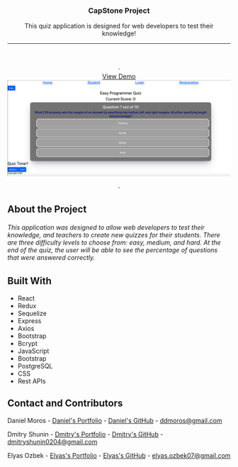 
<div align="center">


  <h3 align="center">CapStone Project</h3>

  <p align="center">
   This quiz application is designed for web developers to test their knowledge!
    <br />
    <hr>
    <br />
    <br />
    ·
    <div>
      <a href="#">View Demo</a>
      <img src='./home1.png'>
    </div>
   
    ·

  </p>
</div>

## About the Project
  
###### This application was designed to allow web developers to test their knowledge, and teachers to create new quizzes for their students. There are three difficulty levels to choose from: easy, medium, and hard. At the end of the quiz, the user will be able to see the percentage of questions that were answered correctly. 

## Built With
* React
* Redux
* Sequelize
* Express
* Axios
* Bootstrap
* Bcrypt
* JavaScript
* Bootstrap
* PostgreSQL
* CSS
* Rest APIs


<!-- CONTACT -->
## Contact and Contributors

Daniel Moros - [Daniel's Portfolio](https://ddmoros.wixsite.com/ddmportfolio) - [Daniel's GitHub](https://github.com/Ddmoros) - ddmoros@gmail.com

Dmitry Shunin - [Dmitry's Portfolio](https://dmitry-shunin.netlify.app/index.html) - [Dmitry's GitHub](https://github.com/Dimasik0204) - dmitryshunin0204@gmail.com

Elyas Ozbek - [Elyas's Portfolio](https://elyasozbek.dev) - [Elyas's GitHub](https://github.com/ElyasO03) - elyas.ozbek07@gmail.com











